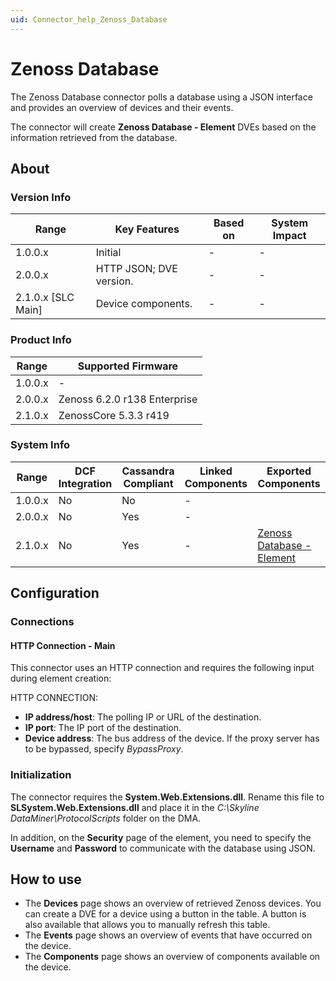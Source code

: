 ```yaml
---
uid: Connector_help_Zenoss_Database
---
```


# Zenoss Database

The Zenoss Database connector polls a database using a JSON interface and provides an overview of devices and their events.

The connector will create **Zenoss Database - Element** DVEs based on the information retrieved from the database.

## About

### Version Info

| **Range**            | **Key Features**        | **Based on** | **System Impact** |
|----------------------|-------------------------|--------------|-------------------|
| 1.0.0.x              | Initial                 | -            | -                 |
| 2.0.0.x              | HTTP JSON; DVE version. | -            | -                 |
| 2.1.0.x [SLC Main]   | Device components.      | -            | -                 |

### Product Info

| Range     | Supported Firmware           |
|-----------|------------------------------|
| 1.0.0.x   | -                            |
| 2.0.0.x   | Zenoss 6.2.0 r138 Enterprise |
| 2.1.0.x   | ZenossCore 5.3.3 r419        |

### System Info

| Range     | DCF Integration     | Cassandra Compliant     | Linked Components     | Exported Components                                                              |
|-----------|---------------------|-------------------------|-----------------------|----------------------------------------------------------------------------------|
| 1.0.0.x   | No                  | No                      | -                     |                                                                                  |
| 2.0.0.x   | No                  | Yes                     | -                     |                                                                                  |
| 2.1.0.x   | No                  | Yes                     | -                     | [Zenoss Database - Element](xref:Connector_help_Zenoss_Database_-_Element) |

## Configuration

### Connections

#### HTTP Connection - Main

This connector uses an HTTP connection and requires the following input during element creation:

HTTP CONNECTION:

- **IP address/host**: The polling IP or URL of the destination.
- **IP port**: The IP port of the destination.
- **Device address**: The bus address of the device. If the proxy server has to be bypassed, specify *BypassProxy*.

### Initialization

The connector requires the **System.Web.Extensions.dll**. Rename this file to **SLSystem.Web.Extensions.dll** and place it in the *C:\Skyline DataMiner\ProtocolScripts* folder on the DMA.

In addition, on the **Security** page of the element, you need to specify the **Username** and **Password** to communicate with the database using JSON.

## How to use

- The **Devices** page shows an overview of retrieved Zenoss devices. You can create a DVE for a device using a button in the table. A button is also available that allows you to manually refresh this table.
- The **Events** page shows an overview of events that have occurred on the device.
- The **Components** page shows an overview of components available on the device.
